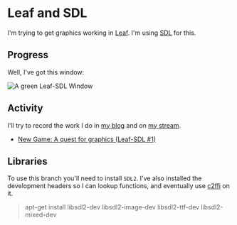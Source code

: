 # Leaf and SDL

I'm trying to get graphics working in [Leaf](http://leaflang.org). I'm using [SDL](http://libsdl.org/) for this. 

## Progress

Well, I've got this window:

![A green Leaf-SDL Window](https://i.imgur.com/uF0YXU1.png)

## Activity

I'll try to record the work I do in [my blog](https://mortoray.com) and on [my stream](https://www.twitch.tv/mortoray).

- [New Game: A quest for graphics (Leaf-SDL #1)](https://mortoray.com/2018/02/28/new-game-a-quest-for-graphics-leaf-sdl-1/)


## Libraries

To use this branch you'll need to install `SDL2`.  I've also installed the development headers so I can lookup functions, and eventually use [c2ffi](https://github.com/rpav/c2ffi) on it.

> apt-get install libsdl2-dev libsdl2-image-dev libsdl2-ttf-dev libsdl2-mixed-dev


